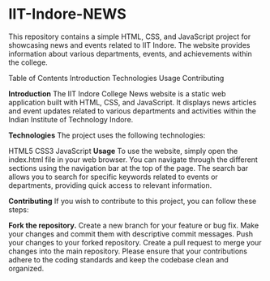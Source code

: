 # IIT-Indore-NEWS

This repository contains a simple HTML, CSS, and JavaScript project for showcasing news and events related to IIT Indore. The website provides information about various departments, events, and achievements within the college.

Table of Contents
Introduction
Technologies
Usage
Contributing


**Introduction**
The IIT Indore College News website is a static web application built with HTML, CSS, and JavaScript. It displays news articles and event updates related to various departments and activities within the Indian Institute of Technology Indore.

**Technologies**
The project uses the following technologies:

HTML5
CSS3
JavaScript
**Usage**
To use the website, simply open the index.html file in your web browser. You can navigate through the different sections using the navigation bar at the top of the page. The search bar allows you to search for specific keywords related to events or departments, providing quick access to relevant information.

**Contributing**
If you wish to contribute to this project, you can follow these steps:

**Fork the repository.**
Create a new branch for your feature or bug fix.
Make your changes and commit them with descriptive commit messages.
Push your changes to your forked repository.
Create a pull request to merge your changes into the main repository.
Please ensure that your contributions adhere to the coding standards and keep the codebase clean and organized.
